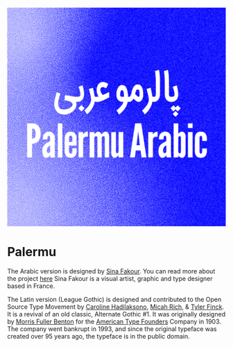 ![Palermu](https://github.com/SinaFakour/palermu/blob/master/images/palermu4.jpg)

Palermu
=======

The Arabic version is designed by [Sina Fakour](https://www.sinafakour.com/). You can read more about the project [here](https://github.com/SinaFakour/palermu)
Sina Fakour is a visual artist, graphic and type designer based in France. 

The Latin version (League Gothic) is designed and contributed to the Open Source Type Movement by [Caroline Hadilaksono](https://www.hadilaksono.com/), [Micah Rich](https://micahrich.com/), & [Tyler Finck](https://www.tylerfinck.com/). It is a revival of an old classic, Alternate Gothic #1.
It was originally designed by [Morris Fuller Benton](https://en.wikipedia.org/wiki/Morris_Fuller_Benton) for the [American Type Founders](https://en.wikipedia.org/wiki/American_Type_Founders) Company in 1903. The company went bankrupt in 1993, and since the original typeface was created over 95 years ago, the typeface is in the public domain.
